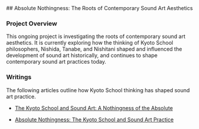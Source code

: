 <base target="_blank">
## Absolute Nothingness: The Roots of Contemporary Sound Art Aesthetics

### Project Overview

This ongoing project is investigating the roots of contemporary sound art aesthetics. It is currently exploring how the thinking of Kyoto School philosophers, Nishida, Tanabe, and Nishitani shaped and influenced the development of sound art historically, and continues to shape contemporary sound art practices today.

### Writings

The following articles outline how Kyoto School thinking has shaped sound art practice.

* [The Kyoto School and Sound Art: A Nothingness of the Absolute](https://doi.org/10.1525/res.2023.4.1.69)

* [Absolute Nothingness: The Kyoto School and Sound Art Practice](
https://www.researchgate.net/publication/318115471_Absolute_Nothingness_The_Kyoto_School_and_Sound_Art_Practice)

